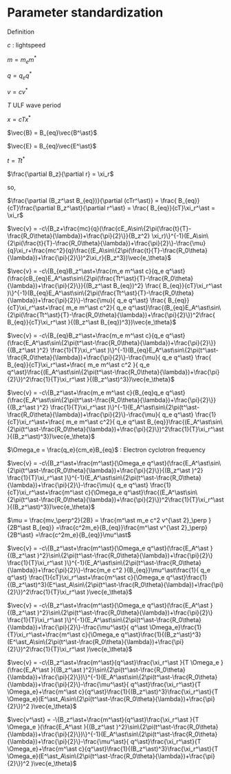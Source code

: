 # Parameter standardization

Definition

$c$ : lightspeed

$m = m_e m^\ast$

$q = q_e q^\ast$

$v = cv^\ast$

$T$ ULF wave period

$x = c Tx^\ast$

$\vec{B} = B_{eq}\vec{B^\ast}$

$\vec{E} = B_{eq}\vec{E^\ast}$

$t = Tt^\ast$   


$\frac{\partial B_z}{\partial r} = \xi_r$


so,

$\frac{\partial (B_z^\ast B_{eq})}{\partial (cTr^\ast)} = \frac{ B_{eq}}{cT}\frac{\partial B_z^\ast}{\partial r^\ast}  =  \frac{ B_{eq}}{cT}\xi_r^\ast = \xi_r$


$\vec{v} =  -c\{B_z+\frac{mc}{q}(\frac{cE_A\sin\{2\pi(\frac{t}{T}-\frac{R_0\theta}{\lambda})+\frac{\pi}{2}\}}{B_z^2} \xi_r)\}^{-1}(E_A\sin\{2\pi(\frac{t}{T}-\frac{R_0\theta}{\lambda})+\frac{\pi}{2}\}-\frac{\mu}{q}\xi_r+\frac{mc^2}{q}\frac{(E_A\sin\{2\pi(\frac{t}{T}-\frac{R_0\theta}{\lambda})+\frac{\pi}{2}\})^2\xi_r}{B_z^3})\vec{e_\theta}$



$\vec{v} =  -c\{B_{eq}B_z^\ast+\frac{m_e m^\ast c}{q_e q^\ast}(\frac{cB_{eq}E_A^\ast\sin\{2\pi(\frac{Tt^\ast}{T}-\frac{R_0\theta}{\lambda})+\frac{\pi}{2}\}}{(B_z^\ast B_{eq})^2} \frac{ B_{eq}}{cT}\xi_r^\ast )\}^{-1}(B_{eq}E_A^\ast\sin\{2\pi(\frac{Tt^\ast}{T}-\frac{R_0\theta}{\lambda})+\frac{\pi}{2}\}-\frac{\mu}{ q_e q^\ast} \frac{ B_{eq}}{cT}\xi_r^\ast+\frac{ m_e m^\ast c^2}{ q_e q^\ast}\frac{(B_{eq}E_A^\ast\sin\{2\pi(\frac{Tt^\ast}{T}-\frac{R_0\theta}{\lambda})+\frac{\pi}{2}\})^2\frac{ B_{eq}}{cT}\xi_r^\ast }{(B_z^\ast B_{eq})^3})\vec{e_\theta}$


$\vec{v} =  -c\{B_{eq}B_z^\ast+\frac{m_e m^\ast c}{q_e q^\ast}(\frac{E_A^\ast\sin\{2\pi(t^\ast-\frac{R_0\theta}{\lambda})+\frac{\pi}{2}\}}{(B_z^\ast )^2} \frac{1}{T}\xi_r^\ast )\}^{-1}(B_{eq}E_A^\ast\sin\{2\pi(t^\ast-\frac{R_0\theta}{\lambda})+\frac{\pi}{2}\}-\frac{\mu}{ q_e q^\ast} \frac{ B_{eq}}{cT}\xi_r^\ast+\frac{ m_e m^\ast c^2 }{ q_e q^\ast}\frac{(E_A^\ast\sin\{2\pi(t^\ast-\frac{R_0\theta}{\lambda})+\frac{\pi}{2}\})^2\frac{1}{T}\xi_r^\ast }{(B_z^\ast)^3})\vec{e_\theta}$


$\vec{v} =  -c\{B_z^\ast+\frac{m_e m^\ast c}{B_{eq}q_e q^\ast}(\frac{E_A^\ast\sin\{2\pi(t^\ast-\frac{R_0\theta}{\lambda})+\frac{\pi}{2}\}}{(B_z^\ast )^2} \frac{1}{T}\xi_r^\ast )\}^{-1}(E_A^\ast\sin\{2\pi(t^\ast-\frac{R_0\theta}{\lambda})+\frac{\pi}{2}\}-\frac{\mu}{ q_e q^\ast} \frac{1}{cT}\xi_r^\ast+\frac{ m_e m^\ast c^2}{ q_e q^\ast B_{eq}}\frac{(E_A^\ast\sin\{2\pi(t^\ast-\frac{R_0\theta}{\lambda})+\frac{\pi}{2}\})^2\frac{1}{T}\xi_r^\ast }{(B_z^\ast)^3})\vec{e_\theta}$

$\Omega_e = \frac{q_e}{cm_e}B_{eq}$ : Electron cyclotron frequency

$\vec{v} =  -c\{B_z^\ast+\frac{m^\ast}{\Omega_e q^\ast}(\frac{E_A^\ast\sin\{2\pi(t^\ast-\frac{R_0\theta}{\lambda})+\frac{\pi}{2}\}}{(B_z^\ast )^2} \frac{1}{T}\xi_r^\ast )\}^{-1}(E_A^\ast\sin\{2\pi(t^\ast-\frac{R_0\theta}{\lambda})+\frac{\pi}{2}\}-\frac{\mu}{ q_e q^\ast} \frac{1}{cT}\xi_r^\ast+\frac{m^\ast c}{\Omega_e q^\ast}\frac{(E_A^\ast\sin\{2\pi(t^\ast-\frac{R_0\theta}{\lambda})+\frac{\pi}{2}\})^2\frac{1}{T}\xi_r^\ast }{(B_z^\ast)^3})\vec{e_\theta}$

$\mu = \frac{mv_\perp^2}{2B} = \frac{m^\ast m_e c^2 v^{\ast 2}_\perp }{2B^\ast B_{eq}} =\frac{c^2m_e}{B_{eq}}\frac{m^\ast v^{\ast 2}_\perp}{2B^\ast} =\frac{c^2m_e}{B_{eq}}\mu^\ast$


$\vec{v} =  -c\{B_z^\ast+\frac{m^\ast}{\Omega_e q^\ast}(\frac{E_A^\ast }{(B_z^\ast )^2}\sin\{2\pi(t^\ast-\frac{R_0\theta}{\lambda})+\frac{\pi}{2}\} \frac{1}{T}\xi_r^\ast )\}^{-1}(E_A^\ast\sin\{2\pi(t^\ast-\frac{R_0\theta}{\lambda})+\frac{\pi}{2}\}-\frac{m_e c^2 }{B_{eq}}\mu^\ast\frac{1}{ q_e q^\ast} \frac{1}{cT}\xi_r^\ast+\frac{m^\ast c}{\Omega_e q^\ast}\frac{1}{(B_z^\ast)^3}(E^\ast_A\sin\{2\pi(t^\ast-\frac{R_0\theta}{\lambda})+\frac{\pi}{2}\})^2\frac{1}{T}\xi_r^\ast )\vec{e_\theta}$

$\vec{v} =  -c\{B_z^\ast+\frac{m^\ast}{\Omega_e q^\ast}(\frac{E_A^\ast }{(B_z^\ast )^2}\sin\{2\pi(t^\ast-\frac{R_0\theta}{\lambda})+\frac{\pi}{2}\} \frac{1}{T}\xi_r^\ast )\}^{-1}(E_A^\ast\sin\{2\pi(t^\ast-\frac{R_0\theta}{\lambda})+\frac{\pi}{2}\}-\frac{\mu^\ast}{  q^\ast \Omega_e}\frac{1}{T}\xi_r^\ast+\frac{m^\ast c}{\Omega_e q^\ast}\frac{1}{(B_z^\ast)^3}(E^\ast_A\sin\{2\pi(t^\ast-\frac{R_0\theta}{\lambda})+\frac{\pi}{2}\})^2\frac{1}{T}\xi_r^\ast )\vec{e_\theta}$

$\vec{v} =  -c\{B_z^\ast+\frac{m^\ast}{q^\ast}\frac{\xi_r^\ast }{T \Omega_e }(\frac{E_A^\ast }{(B_z^\ast )^2}\sin\{2\pi(t^\ast-\frac{R_0\theta}{\lambda})+\frac{\pi}{2}\})\}^{-1}(E_A^\ast\sin\{2\pi(t^\ast-\frac{R_0\theta}{\lambda})+\frac{\pi}{2}\}-\frac{\mu^\ast}{  q^\ast}\frac{\xi_r^\ast}{T \Omega_e}+\frac{m^\ast c}{q^\ast}\frac{1}{(B_z^\ast)^3}\frac{\xi_r^\ast}{T \Omega_e}(E^\ast_A\sin\{2\pi(t^\ast-\frac{R_0\theta}{\lambda})+\frac{\pi}{2}\})^2 )\vec{e_\theta}$

$\vec{v^\ast} =  -\{B_z^\ast+\frac{m^\ast}{q^\ast}\frac{\xi_r^\ast }{T \Omega_e }(\frac{E_A^\ast }{(B_z^\ast )^2}\sin\{2\pi(t^\ast-\frac{R_0\theta}{\lambda})+\frac{\pi}{2}\})\}^{-1}(E_A^\ast\sin\{2\pi(t^\ast-\frac{R_0\theta}{\lambda})+\frac{\pi}{2}\}-\frac{\mu^\ast}{  q^\ast}\frac{\xi_r^\ast}{T \Omega_e}+\frac{m^\ast c}{q^\ast}\frac{1}{(B_z^\ast)^3}\frac{\xi_r^\ast}{T \Omega_e}(E^\ast_A\sin\{2\pi(t^\ast-\frac{R_0\theta}{\lambda})+\frac{\pi}{2}\})^2 )\vec{e_\theta}$